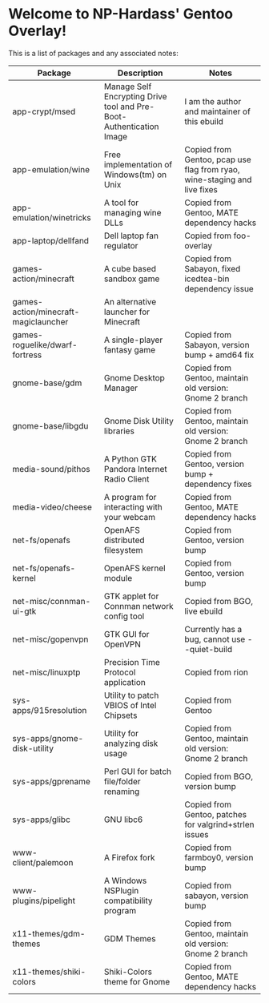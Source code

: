 Welcome to NP-Hardass' Gentoo Overlay!
======================================

This is a list of packages and any associated notes:

| Package				| Description								| Notes										|
| ------------------------------------- | --------------------------------------------------------------------- | ----------------------------------------------------------------------------- |
| app-crypt/msed			| Manage Self Encrypting Drive tool and Pre-Boot-Authentication Image	| I am the author and maintainer of this ebuild					|
| app-emulation/wine			| Free implementation of Windows(tm) on Unix				| Copied from Gentoo, pcap use flag from ryao, wine-staging and live fixes	|
| app-emulation/winetricks		| A tool for managing wine DLLs						| Copied from Gentoo, MATE dependency hacks					|
| app-laptop/dellfand			| Dell laptop fan regulator						| Copied from foo-overlay							|
| games-action/minecraft		| A cube based sandbox game						| Copied from Sabayon, fixed icedtea-bin dependency issue			|
| games-action/minecraft-magiclauncher	| An alternative launcher for Minecraft					|      										|
| games-roguelike/dwarf-fortress	| A single-player fantasy game						| Copied from Sabayon, version bump + amd64 fix					|
| gnome-base/gdm			| Gnome Desktop Manager							| Copied from Gentoo, maintain old version: Gnome 2 branch			|
| gnome-base/libgdu			| Gnome Disk Utility libraries						| Copied from Gentoo, maintain old version: Gnome 2 branch			|
| media-sound/pithos			| A Python GTK Pandora Internet Radio Client				| Copied from Gentoo, version bump + dependency fixes				|
| media-video/cheese			| A program for interacting with your webcam				| Copied from Gentoo, MATE dependency hacks					|
| net-fs/openafs			| OpenAFS distributed filesystem					| Copied from Gentoo, version bump						|
| net-fs/openafs-kernel			| OpenAFS kernel module							| Copied from Gentoo, version bump						|
| net-misc/connman-ui-gtk		| GTK applet for Connman network config tool				| Copied from BGO, live ebuild							|
| net-misc/gopenvpn			| GTK GUI for OpenVPN							| Currently has a bug, cannot use --quiet-build					|
| net-misc/linuxptp			| Precision Time Protocol application					| Copied from rion								|
| sys-apps/915resolution		| Utility to patch VBIOS of Intel Chipsets				| Copied from Gentoo								|
| sys-apps/gnome-disk-utility		| Utility for analyzing disk usage					| Copied from Gentoo, maintain old version: Gnome 2 branch			|
| sys-apps/gprename			| Perl GUI for batch file/folder renaming				| Copied from BGO, version bump							|
| sys-apps/glibc			| GNU libc6								| Copied from Gentoo, patches for valgrind+strlen issues			|
| www-client/palemoon			| A Firefox fork							| Copied from farmboy0, version bump						|
| www-plugins/pipelight			| A Windows NSPlugin compatibility program				| Copied from sabayon, version bump						|
| x11-themes/gdm-themes			| GDM Themes								| Copied from Gentoo, maintain old version: Gnome 2 branch			|
| x11-themes/shiki-colors		| Shiki-Colors theme for Gnome						| Copied from Gentoo, MATE dependency hacks					|
